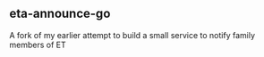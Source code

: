 ## eta-announce-go
A fork of my earlier attempt to build a small service to notify family members of ET